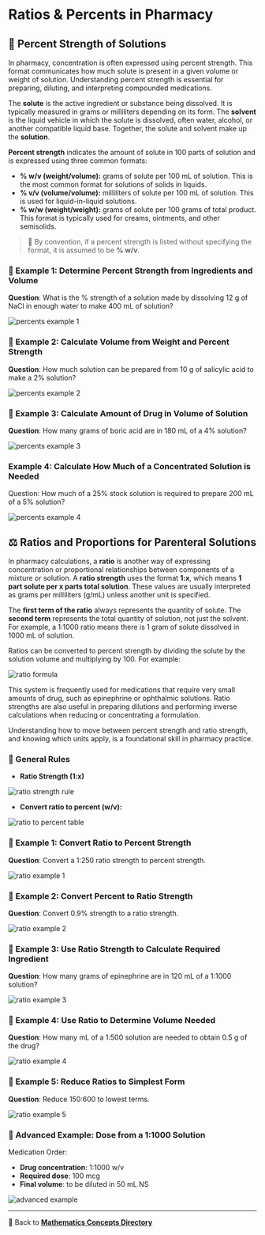# Ratios & Percents in Pharmacy

<!-- 
## Reference

Pharmacy Calculations, 6e; Morton Publishing | Chapter 25 & 26
-->

## 💯 Percent Strength of Solutions

In pharmacy, concentration is often expressed using percent strength. This format communicates how much solute is present in a given volume or weight of solution. Understanding percent strength is essential for preparing, diluting, and interpreting compounded medications.

The **solute** is the active ingredient or substance being dissolved. It is typically measured in grams or milliliters depending on its form. The **solvent** is the liquid vehicle in which the solute is dissolved, often water, alcohol, or another compatible liquid base. Together, the solute and solvent make up the **solution**.

**Percent strength** indicates the amount of solute in 100 parts of solution and is expressed using three common formats:

- **% w/v (weight/volume):** grams of solute per 100 mL of solution. This is the most common format for solutions of solids in liquids.
- **% v/v (volume/volume):** milliliters of solute per 100 mL of solution. This is used for liquid-in-liquid solutions.
- **% w/w (weight/weight):** grams of solute per 100 grams of total product. This format is typically used for creams, ointments, and other semisolids.

> 🚨 By convention, if a percent strength is listed without specifying the format, it is assumed to be **% w/v**.

### 🧪 Example 1: Determine Percent Strength from Ingredients and Volume

**Question**: What is the % strength of a solution made by dissolving 12 g of NaCl in enough water to make 400 mL of solution?

![percents example 1](./img/percents_ratios/per_ex1.PNG)
<!-- | Step | Math |
|------|------|
| 1: Use formula | % ${\text{w/v} = \frac{\text{g of solute}}{\text{mL of solution}} \times 100}$ |
| 2: Plug in values | ${\frac{\text{12 g}}{\text{400 mL}} \times 100 =}$ **3%** |
| ✅ Final Answer | The solution is **3% NaCl**. | -->

### 🧪 Example 2: Calculate Volume from Weight and Percent Strength

**Question**: How much solution can be prepared from 10 g of salicylic acid to make a 2% solution?

![percents example 2](./img/percents_ratios/per_ex2.PNG)
<!-- | Step | Math |
|------|------|
| 1: Use the formula | % ${\text{w/v} = \frac{\text{g of solute}}{100\ \text{mL}}}$ |
| 2: Use the definition | 2% ${= \frac{\text{2 grams}}{\text{100 mL}}}$ |
| 3: Set up proportion | ${\frac{\text{2 grams}}{\text{100 mL}} = \frac{\text{10 grams}}{\text{x mL}}}$ |
| 4: Rearrange to solve for volume | ${\text{x mL} = \frac{\text{10 grams} \times \text{100 mL}}{\text{2 grams}} = \boxed{500\ \text{mL}}}$  |
| ✅ Final Answer | You can prepare **500 mL** of a 2% salicylic acid solution from 10 g of the drug. | -->

### 🧪 Example 3: Calculate Amount of Drug in Volume of Solution

**Question**: How many grams of boric acid are in 180 mL of a 4% solution?

![percents example 3](./img/percents_ratios/per_ex3.PNG)
<!-- | Step | Math |
|------|------|
| 1: Use the formula | % ${\text{w/v} = \frac{\text{g of solute}}{100\ \text{mL}}}$ |
| 2: Use the definition | 4% ${= \frac{\text{4 grams}}{\text{100 mL}}}$ |
| 3: Set up proportion | ${\frac{\text{4 grams}}{\text{100 mL}} = \frac{\text{x grams}}{\text{180 mL}}}$ |
| 4: Rearrange to solve for mass | ${\text{x grams} = \frac{\text{4 grams} \times \text{180 mL}}{\text{100 mL}} = \boxed{7.2\ \text{g}}}$ |
| ✅ Final Answer | The 180 mL contains **7.2 g** of boric acid. | -->

### Example 4: Calculate How Much of a Concentrated Solution is Needed

Question: How much of a 25% stock solution is required to prepare 200 mL of a 5% solution?

![percents example 4](./img/percents_ratios/per_ex4.PNG)
<!-- | Step | Math |
|------|------|
| 1: Interpret 5% target | 5% ${= \frac{\text{5 grams}}{\text{100 mL}}}$ |
| 2: Determine how much drug is found in 200 mL | ${\frac{\text{5 grams}}{\text{100 mL}} = \frac{x\ \text{g}}{200\ \text{mL}} \Rightarrow \text{x grams} = \frac{\text{5 grams} \times \text{200 mL}}{\text{100 mL}} = \boxed{10\ \text{g}}}$  |
| 3: Interpret 25% stock | 25% ${= \frac{\text{25 grams}}{\text{100 mL}}}$ |
| 4: Set up proportion to find how much of the stock contains 10 g | ${\frac{25\ \text{g}}{100\ \text{mL}} = \frac{\text{10 grams}}{\text{x mL}} \Rightarrow \text{x mL} = \frac{\text{10 grams} \times \text{100 mL}}{\text{25 grams}} = \boxed{40\ \text{mL}}}$ |
| ✅ Final Answer | Use **40 mL** of 25% stock solution and add **160 mL** of diluent to make 200 mL of 5% solution. | -->

## ⚖️ Ratios and Proportions for Parenteral Solutions

In pharmacy calculations, a **ratio** is another way of expressing concentration or proportional relationships between components of a mixture or solution. A **ratio strength** uses the format **1:x**, which means **1 part solute per x parts total solution**. These values are usually interpreted as grams per milliliters (g/mL) unless another unit is specified.

The **first term of the ratio** always represents the quantity of solute. The **second term** represents the total quantity of solution, not just the solvent. For example, a 1:1000 ratio means there is 1 gram of solute dissolved in 1000 mL of solution.

Ratios can be converted to percent strength by dividing the solute by the solution volume and multiplying by 100. For example:

![ratio formula](./img/percents_ratios/rat_formula.PNG)
<!-- ${1:1000 = \frac{1\, \text{g}}{1000\, \text{mL}} = 0.1\%}$ -->

This system is frequently used for medications that require very small amounts of drug, such as epinephrine or ophthalmic solutions. Ratio strengths are also useful in preparing dilutions and performing inverse calculations when reducing or concentrating a formulation.

Understanding how to move between percent strength and ratio strength, and knowing which units apply, is a foundational skill in pharmacy practice.

### 📌 General Rules

- **Ratio Strength (1:x)**  

![ratio strength rule](./img/percents_ratios/rat_strength_rule.PNG)
<!-- $\text{Ratio Strength } (1:x) = \frac{1\ \text{g}}{x\ \text{mL}}$ -->

- **Convert ratio to percent (w/v):**  

![ratio to percent table](./img/percents_ratios/rat_per_table.PNG)
<!-- % $\text{w/v} = \left(\frac{\text{g}}{\text{mL}}\right) \times 100$

| Ratio Strength | Equivalent Percent (w/v) |
|----------------|--------------------------|
| 1:1000         | ${\frac{1\ \text{g}}{1000\ \text{mL}} =}$ 0.1% |
| 1:500          | ${\frac{1\ \text{g}}{500\ \text{mL}} =}$ 0.2% |
| 1:250          | ${\frac{1\ \text{g}}{250\ \text{mL}} =}$ 0.4% |
| 1:100          | ${\frac{1\ \text{g}}{100\ \text{mL}} =}$ 1% |
| 1:40           | ${\frac{1\ \text{g}}{40\ \text{mL}} =}$ 2.5% |
| 1:10           | ${\frac{1\ \text{g}}{10\ \text{mL}} =}$ 10% | -->

### 🧪 Example 1: Convert Ratio to Percent Strength

**Question**: Convert a 1:250 ratio strength to percent strength.

![ratio example 1](./img/percents_ratios/rat_ex1.PNG)
<!-- | Step | Math |
|------|------|
| 1: Interpret the ratio | ${1:250 = \frac{1\ \text{g}}{250\ \text{mL}}}$ |
| 2: Apply formula | ${\frac{1\ \text{g}}{250\ \text{mL}} \times 100 =}$ **0.4%** |
| ✅ Final Answer | A 1:250 ratio = **0.4% w/v** | -->

### 🧪 Example 2: Convert Percent to Ratio Strength

**Question**: Convert 0.9% strength to a ratio strength.

![ratio example 2](./img/percents_ratios/rat_ex2.PNG)
<!-- | Step | Math |
|------|------|
| 1: Use percent definition | 0.9% ${= \frac{0.9\ \text{g}}{100\ \text{mL}}}$ |
| 2: Set up proportion to scale to 1 g | ${\frac{0.9\ \text{g}}{100\ \text{mL}} = \frac{1\ \text{g}}{x\ \text{mL}}}$ |
| 3: Solve for x | ${x = \frac{100\ \text{mL}}{0.9} = \boxed{111.1\ \text{mL}}}$ |
| ✅ Final Answer | 0.9% = **1:111.1** (rounded to one decimal) | -->

### 🧪 Example 3: Use Ratio Strength to Calculate Required Ingredient

**Question**: How many grams of epinephrine are in 120 mL of a 1:1000 solution?

![ratio example 3](./img/percents_ratios/rat_ex3.PNG)
<!-- | Step | Math |
|------|------|
| 1: Use ratio definition | ${1:1000 = \frac{1\ \text{g}}{1000\ \text{mL}}}$ |
| 2: Set up proportion | ${\frac{1\ \text{g}}{1000\ \text{mL}} = \frac{x\ \text{g}}{120\ \text{mL}}}$ |
| 3: Solve | ${x = \frac{1 \times 120}{1000} = \boxed{0.12\ \text{g}}}$ |
| ✅ Final Answer | 120 mL of 1:1000 contains **0.12 g** epinephrine | -->

### 🧪 Example 4: Use Ratio to Determine Volume Needed

**Question**: How many mL of a 1:500 solution are needed to obtain 0.5 g of the drug?

![ratio example 4](./img/percents_ratios/rat_ex4.PNG)
<!-- | Step | Math |
|------|------|
| 1: Use ratio definition | ${1:500 = \frac{1\ \text{g}}{500\ \text{mL}}}$ |
| 2: Set up proportion | ${\frac{1\ \text{g}}{500\ \text{mL}} = \frac{0.5\ \text{g}}{x\ \text{mL}}}$ |
| 3: Solve | ${x = \frac{0.5 \times 500}{1} = \boxed{250\ \text{mL}}}$ |
| ✅ Final Answer | You need **250 mL** to obtain 0.5 g of drug from a 1:500 solution | -->

### 🧪 Example 5: Reduce Ratios to Simplest Form

**Question**: Reduce 150:600 to lowest terms.

![ratio example 5](./img/percents_ratios/rat_ex5.PNG)
<!-- | Step | Math |
|------|------|
| 1: Write as a fraction | ${\frac{150}{600}}$ |
| 2: Find greatest common factor (GCF) | GCF of 150 and 600 = 150 |
| 3: Divide both terms by 150 | ${\frac{150 \div 150}{600 \div 150} = \frac{1}{4}}$ |
| 4: Rewrite in ratio form | ${1:4}$ |
| ✅ Final Answer | **1:4** is the simplest form of 150:600 | -->

### 🧪 Advanced Example: Dose from a 1:1000 Solution

Medication Order:

- **Drug concentration**: 1:1000 w/v
- **Required dose**: 100 mcg
- **Final volume**: to be diluted in 50 mL NS

![advanced example](./img/percents_ratios/adv_ex.PNG)
<!-- | Step | Math |
|------|------|
| 1: Convert ratio strength to mg/mL | ${\frac{1\ \text{g}}{1000\ \text{mL}} = \frac{1000\ \text{mg}}{1000\ \text{mL}} = 1\ \text{mg/mL}}$ |
| 2: Convert 100 mcg to mg | ${100\ \mu\text{g} = \frac{100}{1000} = 0.1\ \text{mg}}$ |
| 3: Set up dose equation | ${\frac{0.1\ \text{mg}}{1\ \text{mg/mL}} = 0.1\ \text{mL}}$ |
| ✅ Final Answer | Draw up **0.1 mL** of 1:1000 solution and add to **50 mL** of NS. | -->

---

🔗 Back to [**Mathematics Concepts Directory**](./readme.md)
